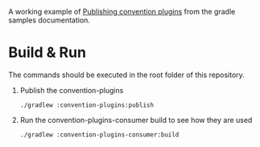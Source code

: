 A working example of [Publishing convention plugins](https://docs.gradle.org/current/samples/sample_publishing_convention_plugins.html#publishing_convention_plugins) from the gradle samples documentation.

# Build & Run

The commands should be executed in the root folder of this repository.

1. Publish the convention-plugins

       ./gradlew :convention-plugins:publish
2. Run the convention-plugins-consumer build to see how they are used

       ./gradlew :convention-plugins-consumer:build